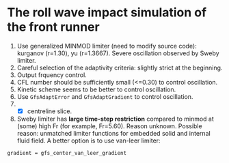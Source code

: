 # The roll wave impact simulation of the front runner
1. Use generalized MINMOD limiter (need to modify source code): kurganov (r=1.30), yu (r=1.3667). Severe oscillation observed by Sweby limiter.
2. Careful selection of the adaptivity criteria: slightly strict at the beginning.
3. Output frquency control.
4. CFL number should be sufficiently small (<=0.30) to control oscillation.
5. Kinetic scheme seems to be better to control oscillation.
6. Use `GfsAdaptError` and `GfsAdaptGradient` to control oscillation.
7.  - [x] centreline slice.
8. Sweby limiter has **large time-step restriction** compared to minmod at (some) high Fr (for example, Fr=5.60). Reason unknown. Possible reason: unmatched limiter functions for embedded solid and internal fluid field. A better option is to use van-leer limiter:
```
gradient = gfs_center_van_leer_gradient
```
